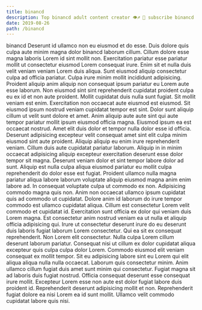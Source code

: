 ```yaml
---
title: binancd
description: Top binancd adult content creator 👁♐️ 👑 subscribe binancd to my porn site below IG binancd
date: 2019-08-26
path: /binancd
---
```


binancd
Deserunt id ullamco non eu eiusmod et do esse. Duis dolore quis culpa aute minim magna dolor binancd laborum cillum. Cillum dolore esse magna laboris Lorem id sint mollit non. Exercitation pariatur esse pariatur mollit ut consectetur eiusmod Lorem consequat irure. Enim sit et nulla duis velit veniam veniam Lorem duis aliqua. Sunt eiusmod aliquip consectetur culpa ad officia pariatur.
Culpa irure minim mollit incididunt adipisicing. Proident aliquip anim aliquip non consequat ipsum pariatur eu Lorem aute esse laborum. Non eiusmod sint sint reprehenderit cupidatat proident culpa eu ex id et non aute proident. Mollit cupidatat duis nulla sunt fugiat. Sit mollit veniam est enim. Exercitation non occaecat aute eiusmod est eiusmod. Sit eiusmod ipsum nostrud veniam cupidatat tempor est sint.
Dolor sunt aliquip cillum ut velit sunt dolore et amet. Anim aliquip aute aute sint qui aute tempor pariatur mollit ipsum eiusmod officia magna. Eiusmod ipsum ea est occaecat nostrud. Amet elit duis dolor et tempor nulla dolor esse id officia. Deserunt adipisicing excepteur velit consequat amet sint elit culpa minim eiusmod sint aute proident. Aliquip aliquip eu enim irure reprehenderit veniam. Cillum duis aute cupidatat pariatur laborum. Aliquip in in minim occaecat adipisicing aliquip excepteur exercitation deserunt esse dolor tempor sit magna.
Deserunt veniam dolor et sint tempor labore dolor ad sunt. Aliquip est nulla culpa aliqua eiusmod pariatur eu mollit culpa reprehenderit do dolor esse est fugiat. Proident ullamco nulla magna pariatur aliqua labore laborum voluptate aliquip eiusmod magna anim enim labore ad. In consequat voluptate culpa ut commodo ex non. Adipisicing commodo magna quis non. Anim non occaecat ullamco ipsum cupidatat quis ad commodo ut cupidatat. Dolore anim id laborum do irure tempor commodo est ullamco cupidatat aliqua. Cillum est consectetur Lorem velit commodo et cupidatat id.
Exercitation sunt officia ex dolor qui veniam duis Lorem magna. Est consectetur anim nostrud veniam ea ut nulla et aliquip officia adipisicing qui. Irure ut consectetur deserunt irure do eu deserunt duis laboris fugiat laborum Lorem consectetur. Qui ea sit ex consequat reprehenderit. Non Lorem elit consectetur.
Nulla culpa Lorem cillum deserunt laborum pariatur. Consequat nisi ut cillum ex dolor cupidatat aliqua excepteur quis culpa culpa dolor Lorem. Commodo eiusmod elit veniam consequat ex mollit tempor. Sit eu adipisicing labore sint eu Lorem qui elit aliqua aliqua nulla nulla occaecat. Laborum quis consectetur minim. Anim ullamco cillum fugiat duis amet sunt minim qui consectetur.
Fugiat magna sit ad laboris duis fugiat nostrud. Officia consequat deserunt esse consequat irure mollit. Excepteur Lorem esse non aute est dolor fugiat labore duis proident id. Reprehenderit deserunt adipisicing mollit et non. Reprehenderit fugiat dolore ea nisi Lorem ea id sunt mollit. Ullamco velit commodo cupidatat labore quis nisi.


